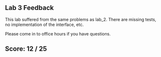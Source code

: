## Lab 3 Feedback

This lab suffered from the same problems as lab_2. There are missing tests, no implementation of the interface, etc.

Please come in to office hours if you have questions.

## Score: 12 / 25
